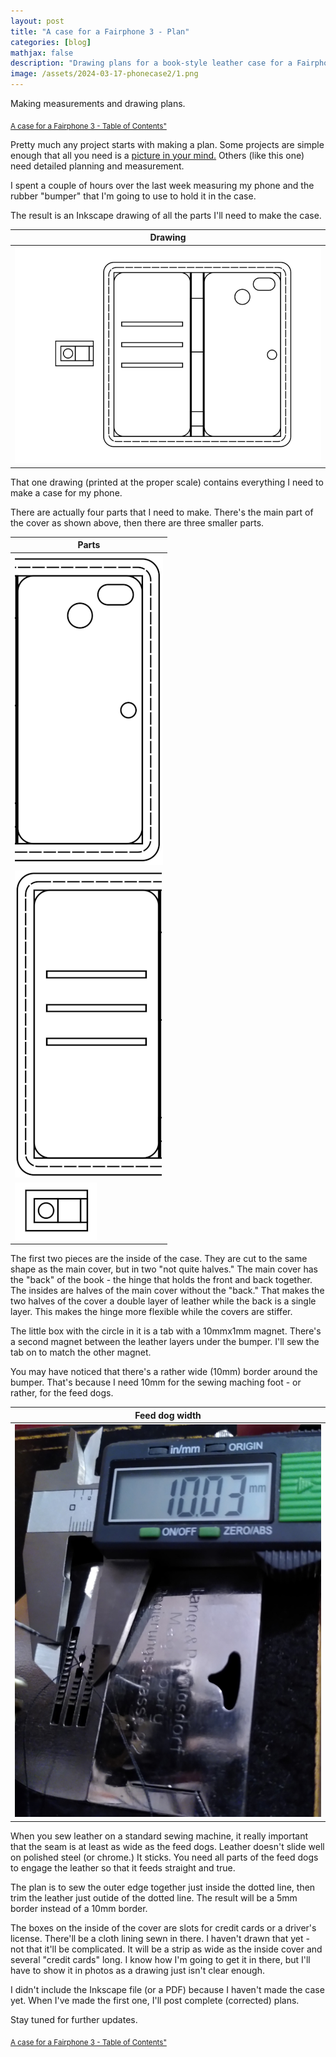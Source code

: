 ```yaml
---
layout: post
title: "A case for a Fairphone 3 - Plan"
categories: [blog]
mathjax: false
description: "Drawing plans for a book-style leather case for a Fairphone 3 smartphone."
image: /assets/2024-03-17-phonecase2/1.png
---
```

Making measurements and drawing plans.

<sub>[A case for a Fairphone 3 - Table of Contents"](phonecase-toc)</sub>

Pretty much any project starts with making a plan.  Some projects are simple enough that all you need is a [picture in your mind.](firewoodrack)  Others (like this one) need detailed planning and measurement.

I spent a couple of hours over the last week measuring my phone and the rubber "bumper" that I'm going to use to hold it in the case.

The result is an Inkscape drawing of all the parts I'll need to make the case.

|Drawing|
|--------|
|![Drawing](/assets/2024-03-17-phonecase2/1.png)|

That one drawing (printed at the proper scale) contains everything I need to make a case for my phone.

There are actually four parts that I need to make.  There's the main part of the cover as shown above, then there are three smaller parts.

|Parts|
|-----|
|![Parts 1](/assets/2024-03-17-phonecase2/2.png)|
|![Parts 2](/assets/2024-03-17-phonecase2/3.png)|
|![Parts 3](/assets/2024-03-17-phonecase2/4.png)|

The first two pieces are the inside of the case.  They are cut to the same shape as the main cover, but in two "not quite halves."  The main cover has the "back" of the book - the hinge that holds the front and back together.  The insides are halves of the main cover without the "back."  That makes the two halves of the cover a double layer of leather while the back is a single layer.  This makes the hinge more flexible while the covers are stiffer.

The little box with the circle in it is a tab with a 10mmx1mm magnet.  There's a second magnet between the leather layers under the bumper.  I'll sew the tab on to match the other magnet.

You may have noticed that there's a rather wide (10mm) border around the bumper.  That's because I need 10mm for the sewing maching foot - or rather, for the feed dogs.

|Feed dog width|
|--------------|
|![Feed dog width](/assets/2024-03-17-phonecase2/1.jpg)|

When you sew leather on a standard sewing machine, it really important that the seam is at least as wide as the feed dogs.  Leather doesn't slide well on polished steel (or chrome.)  It sticks.  You need all parts of the feed dogs to engage the leather so that it feeds straight and true.

The plan is to sew the outer edge together just inside the dotted line, then trim the leather just outide of the dotted line.  The result will be a 5mm border instead of a 10mm border.

The boxes on the inside of the cover are slots for credit cards or a driver's license.  There'll be a cloth lining sewn in there.  I haven't drawn that yet - not that it'll be complicated.  It will be a strip as wide as the inside cover and several "credit cards" long.  I know how I'm going to get it in there, but I'll have to show it in photos as a drawing just isn't clear enough.

I didn't include the Inkscape file (or a PDF) because I haven't made the case yet.  When I've made the first one, I'll post complete (corrected) plans.

Stay tuned for further updates. 


<sub>[A case for a Fairphone 3 - Table of Contents"](phonecase-toc)</sub>
